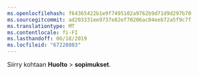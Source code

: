 ```yaml
---
ms.openlocfilehash: f64365422b1e9f7495102a9762b9d71d9d297b70
ms.sourcegitcommit: ad203331ee9737e82ef70206ac04eeb72a5f9c7f
ms.translationtype: MT
ms.contentlocale: fi-FI
ms.lasthandoff: 06/18/2019
ms.locfileid: "67228803"
---
```

Siirry kohtaan **Huolto** > **sopimukset**.